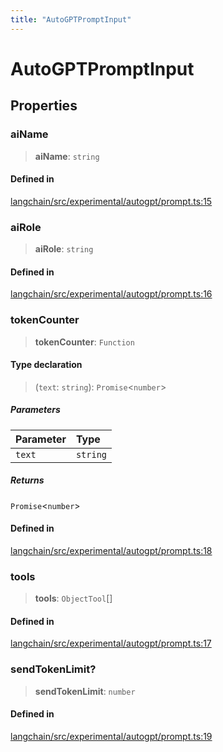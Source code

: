 ```yaml
---
title: "AutoGPTPromptInput"
---
```


# AutoGPTPromptInput

## Properties

### aiName

> **aiName**: `string`

#### Defined in

[langchain/src/experimental/autogpt/prompt.ts:15](https://github.com/hwchase17/langchainjs/blob/ddf2996/langchain/src/experimental/autogpt/prompt.ts#L15)

### aiRole

> **aiRole**: `string`

#### Defined in

[langchain/src/experimental/autogpt/prompt.ts:16](https://github.com/hwchase17/langchainjs/blob/ddf2996/langchain/src/experimental/autogpt/prompt.ts#L16)

### tokenCounter

> **tokenCounter**: `Function`

#### Type declaration

> (`text`: `string`): `Promise`<`number`\>

##### Parameters

| Parameter | Type     |
| :-------- | :------- |
| `text`    | `string` |

##### Returns

`Promise`<`number`\>

#### Defined in

[langchain/src/experimental/autogpt/prompt.ts:18](https://github.com/hwchase17/langchainjs/blob/ddf2996/langchain/src/experimental/autogpt/prompt.ts#L18)

### tools

> **tools**: `ObjectTool`[]

#### Defined in

[langchain/src/experimental/autogpt/prompt.ts:17](https://github.com/hwchase17/langchainjs/blob/ddf2996/langchain/src/experimental/autogpt/prompt.ts#L17)

### sendTokenLimit?

> **sendTokenLimit**: `number`

#### Defined in

[langchain/src/experimental/autogpt/prompt.ts:19](https://github.com/hwchase17/langchainjs/blob/ddf2996/langchain/src/experimental/autogpt/prompt.ts#L19)
